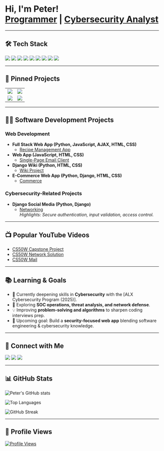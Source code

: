 <h1>
  Hi, I'm Peter! <br/>
  <a href="https://github.com/pgatundu">Programmer</a> | 
  <a href="https://www.linkedin.com/in/peter-gatundu-66a694304/">Cybersecurity Analyst</a>
</h1>

---

## 🛠 Tech Stack
<p>
  <a href="https://github.com/pgatundu/recipe_project"><img src="https://img.shields.io/badge/Python-3776AB?style=for-the-badge&logo=python&logoColor=white" /></a>
  <a href="https://github.com/pgatundu/Mail"><img src="https://img.shields.io/badge/JavaScript-F7DF1E?style=for-the-badge&logo=javascript&logoColor=black" /></a>
  <a href="https://github.com/pgatundu/Networking"><img src="https://img.shields.io/badge/Django-092E20?style=for-the-badge&logo=django&logoColor=white" /></a>
  <a href="https://github.com/pgatundu/recipe_project"><img src="https://img.shields.io/badge/Flask-000000?style=for-the-badge&logo=flask&logoColor=white" /></a>
  <a href="https://github.com/pgatundu/project_1-wiki"><img src="https://img.shields.io/badge/HTML5-E34F26?style=for-the-badge&logo=html5&logoColor=white" /></a>
  <a href="https://github.com/pgatundu/project_1-wiki"><img src="https://img.shields.io/badge/CSS3-1572B6?style=for-the-badge&logo=css3&logoColor=white" /></a>
  <a href="https://github.com/pgatundu"><img src="https://img.shields.io/badge/Git-F05032?style=for-the-badge&logo=git&logoColor=white" /></a>
  <a href="https://github.com/pgatundu"><img src="https://img.shields.io/badge/GitHub-181717?style=for-the-badge&logo=github&logoColor=white" /></a>
  <a href="https://github.com/pgatundu/Networking"><img src="https://img.shields.io/badge/Cybersecurity-2E8B57?style=for-the-badge&logo=datadog&logoColor=white" /></a>
</p>

---

## 📌 Pinned Projects
<table>
  <tr>
    <td>
      <a href="https://github.com/pgatundu/recipe_project" title="Full-stack Django app for uploading, searching, and rating recipes with real-time AJAX features.">
        <img src="https://github-readme-stats.vercel.app/api/pin/?username=pgatundu&repo=recipe_project&theme=tokyonight" />
      </a>
    </td>
    <td>
      <a href="https://github.com/pgatundu/Networking" title="Django social media app with authentication, posts, likes, follows, and personalized feeds; includes secure login and access control.">
        <img src="https://github-readme-stats.vercel.app/api/pin/?username=pgatundu&repo=Networking&theme=tokyonight" />
      </a>
    </td>
  </tr>
  <tr>
    <td>
      <a href="https://github.com/pgatundu/Mail" title="Single-page email client built with JavaScript, HTML, and CSS; features inbox, archive, reply, and mailbox navigation.">
        <img src="https://github-readme-stats.vercel.app/api/pin/?username=pgatundu&repo=Mail&theme=tokyonight" />
      </a>
    </td>
    <td>
      <a href="https://github.com/pgatundu/Commerce" title="Django-powered e-commerce auction site with bidding, comments, categories, and watchlist support.">
        <img src="https://github-readme-stats.vercel.app/api/pin/?username=pgatundu&repo=Commerce&theme=tokyonight" />
      </a>
    </td>
  </tr>
</table>

---

## 👨‍💻 Software Development Projects
### Web Development
- **Full Stack Web App (Python, JavaScript, AJAX, HTML, CSS)**  
  - [Recipe Management App](https://github.com/pgatundu/recipe_project)
- **Web App (JavaScript, HTML, CSS)**  
  - [Single-Page Email Client](https://github.com/pgatundu/Mail)
- **Django Wiki (Python, HTML, CSS)**  
  - [Wiki Project](https://github.com/pgatundu/project_1-wiki)
- **E-Commerce Web App (Python, Django, HTML, CSS)**  
  - [Commerce](https://github.com/pgatundu/Commerce)

### Cybersecurity-Related Projects
- **Django Social Media (Python, Django)**  
  - [Networking](https://github.com/pgatundu/Networking)  
  *Highlights: Secure authentication, input validation, access control.*

---

## 📺 Popular YouTube Videos
- [CS50W Capstone Project](https://www.youtube.com/watch?v=3dGPWkrxVtM)  
- [CS50W Network Solution](https://www.youtube.com/watch?v=bkHckVb3fMQ&t=25s)  
- [CS50W Mail](https://www.youtube.com/watch?v=2ew8CA6BR0s&t=10s)  

---

## 📚 Learning & Goals
- 🌱 Currently deepening skills in **Cybersecurity** with the [ALX Cybersecurity Program (2025)].  
- 🔐 Exploring **SOC operations, threat analysis, and network defense**.  
- 💡 Improving **problem-solving and algorithms** to sharpen coding interviews prep.  
- 🚀 Upcoming goal: Build a **security-focused web app** blending software engineering & cybersecurity knowledge.  

---

## 🤳 Connect with Me
<p>
  <a href="https://www.youtube.com/@thepnesh"><img src="https://img.shields.io/badge/YouTube-%23FF0000.svg?style=for-the-badge&logo=YouTube&logoColor=white" /></a>
  <a href="https://linkedin.com/in/peter-gatundu-66a694304/"><img src="https://img.shields.io/badge/LinkedIn-%230077B5.svg?style=for-the-badge&logo=linkedin&logoColor=white" /></a>
  <a href="https://www.instagram.com/munenegatundu/"><img src="https://img.shields.io/badge/Instagram-%23E4405F.svg?style=for-the-badge&logo=Instagram&logoColor=white" /></a>
</p>

---

## 📊 GitHub Stats
![Peter's GitHub stats](https://github-readme-stats.vercel.app/api?username=pgatundu&show_icons=true&theme=tokyonight)

![Top Languages](https://github-readme-stats.vercel.app/api/top-langs/?username=pgatundu&layout=compact&theme=tokyonight)

![GitHub Streak](https://github-readme-streak-stats.herokuapp.com/?user=pgatundu&theme=tokyonight)

---

## 👀 Profile Views
[![Profile Views](https://komarev.com/ghpvc/?username=pgatundu&color=blue&style=flat-square)](https://github.com/pgatundu)
